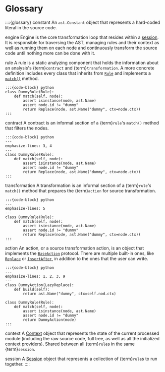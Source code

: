 # Glossary

::::{glossary}
constant
An `ast.Constant` object that represents a hard-coded literal in the source code.

engine
Engine is the core transformation loop that resides within a [session](refactor.core.Session). It
is responsible for traversing the AST, managing rules and their context as well as running them
on each node and continuously transform the source code until nothing more can be done with it.

rule
A rule is a static analyzing component that holds the information about an analysis's {term}`contract`
and {term}`transformation`. A more concrete definition includes every class that inherits from [`Rule`](refactor.core.Rule)
and implements a [`match()`](refactor.core.Rule.match) method.

```
:::{code-block} python
class DummyRule(Rule):
    def match(self, node):
        assert isinstance(node, ast.Name)
        assert node.id != "dummy"
        return Replace(node, ast.Name("dummy", ctx=node.ctx))
:::
```

contract
A contract is an informal section of a {term}`rule`'s `match()` method that filters the nodes.

```
:::{code-block} python
---
emphasize-lines: 3, 4
---
class DummyRule(Rule):
    def match(self, node):
        assert isinstance(node, ast.Name)
        assert node.id != "dummy"
        return Replace(node, ast.Name("dummy", ctx=node.ctx))
:::
```

transformation
A transformation is an informal section of a {term}`rule`'s `match()` method that prepares the
{term}`action` for source transformation.

```
:::{code-block} python
---
emphasize-lines: 5
---
class DummyRule(Rule):
    def match(self, node):
        assert isinstance(node, ast.Name)
        assert node.id != "dummy"
        return Replace(node, ast.Name("dummy", ctx=node.ctx))
:::
```

action
An action, or a source transformation action, is an object that implements the [`BaseAction`](refactor.actions.BaseAction)
protocol. There are multiple built-in ones, like [`Replace`](refactor.actions.Replace) or [`InsertAfter`](refactor.actions.InsertAfter),
in addition to the ones that the user can write.

```
:::{code-block} python
---
emphasize-lines: 1, 2, 3, 9
---
class DummyAction(LazyReplace):
    def build(self):
        return ast.Name("dummy", ctx=self.nod.ctx)

class DummyRule(Rule):
    def match(self, node):
        assert isinstance(node, ast.Name)
        assert node.id != "dummy"
        return DummyAction(node)
:::
```

context
A [Context](refactor.context.Context) object that represents the state of the current processed module (including the
raw source code, full tree, as well as all the initialized context providers). Shared between all {term}`rule`s in the
same {term}`session`.

session
A [Session](refactor.core.Session) object that represents a collection of {term}`rule`s to run together.
::::
